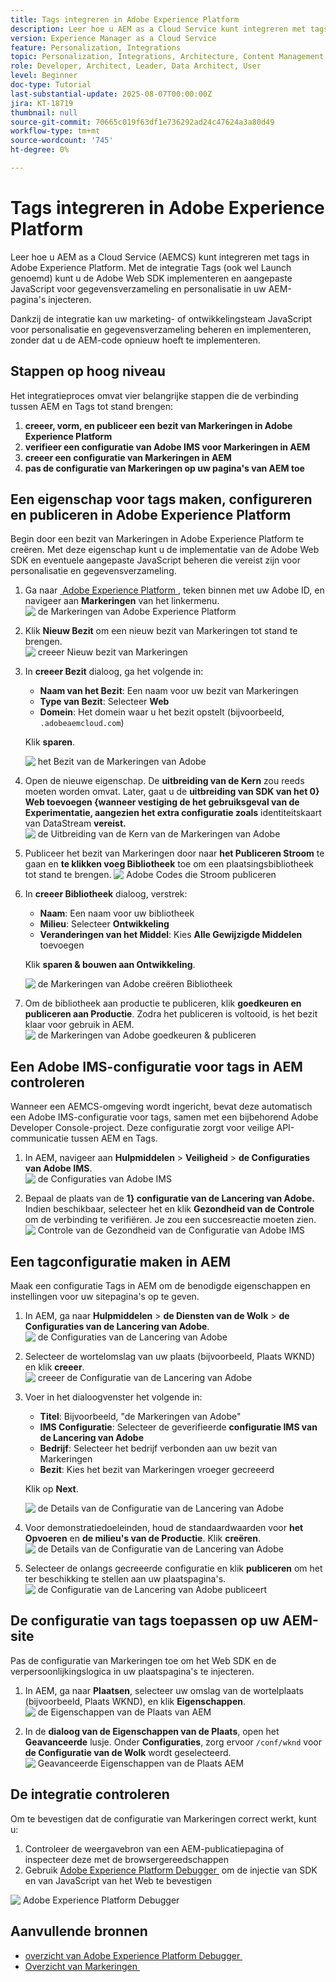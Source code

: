 ```yaml
---
title: Tags integreren in Adobe Experience Platform
description: Leer hoe u AEM as a Cloud Service kunt integreren met tags in Adobe Experience Platform. Dankzij de integratie kunt u de Adobe Web SDK implementeren en aangepaste JavaScript voor gegevensverzameling en personalisatie in uw AEM-pagina's injecteren.
version: Experience Manager as a Cloud Service
feature: Personalization, Integrations
topic: Personalization, Integrations, Architecture, Content Management
role: Developer, Architect, Leader, Data Architect, User
level: Beginner
doc-type: Tutorial
last-substantial-update: 2025-08-07T00:00:00Z
jira: KT-18719
thumbnail: null
source-git-commit: 70665c019f63df1e736292ad24c47624a3a80d49
workflow-type: tm+mt
source-wordcount: '745'
ht-degree: 0%

---
```



# Tags integreren in Adobe Experience Platform

Leer hoe u AEM as a Cloud Service (AEMCS) kunt integreren met tags in Adobe Experience Platform. Met de integratie Tags (ook wel Launch genoemd) kunt u de Adobe Web SDK implementeren en aangepaste JavaScript voor gegevensverzameling en personalisatie in uw AEM-pagina&#39;s injecteren.

Dankzij de integratie kan uw marketing- of ontwikkelingsteam JavaScript voor personalisatie en gegevensverzameling beheren en implementeren, zonder dat u de AEM-code opnieuw hoeft te implementeren.

## Stappen op hoog niveau

Het integratieproces omvat vier belangrijke stappen die de verbinding tussen AEM en Tags tot stand brengen:

1. **creeer, vorm, en publiceer een bezit van Markeringen in Adobe Experience Platform**
2. **verifieer een configuratie van Adobe IMS voor Markeringen in AEM**
3. **creeer een configuratie van Markeringen in AEM**
4. **pas de configuratie van Markeringen op uw pagina&#39;s van AEM toe**

## Een eigenschap voor tags maken, configureren en publiceren in Adobe Experience Platform

Begin door een bezit van Markeringen in Adobe Experience Platform te creëren. Met deze eigenschap kunt u de implementatie van de Adobe Web SDK en eventuele aangepaste JavaScript beheren die vereist zijn voor personalisatie en gegevensverzameling.

1. Ga naar [&#x200B; Adobe Experience Platform &#x200B;](https://experience.adobe.com/platform), teken binnen met uw Adobe ID, en navigeer aan **Markeringen** van het linkermenu.\
   ![&#x200B; de Markeringen van Adobe Experience Platform &#x200B;](../assets/setup/aep-tags.png)

2. Klik **Nieuw Bezit** om een nieuw bezit van Markeringen tot stand te brengen.\
   ![&#x200B; creeer Nieuw bezit van Markeringen &#x200B;](../assets/setup/aep-create-tags-property.png)

3. In **creeer Bezit** dialoog, ga het volgende in:
   - **Naam van het Bezit**: Een naam voor uw bezit van Markeringen
   - **Type van Bezit**: Selecteer **Web**
   - **Domein**: Het domein waar u het bezit opstelt (bijvoorbeeld, `.adobeaemcloud.com`)

   Klik **sparen**.

   ![&#x200B; het Bezit van de Markeringen van Adobe &#x200B;](../assets/setup/adobe-tags-property.png)

4. Open de nieuwe eigenschap. De **uitbreiding van de Kern** zou reeds moeten worden omvat. Later, gaat u de **uitbreiding van SDK van het 0&rbrace; Web toevoegen &lbrace;wanneer vestiging de het gebruiksgeval van de Experimentatie, aangezien het extra configuratie zoals** identiteitskaart van DataStream **vereist.**\
   ![&#x200B; de Uitbreiding van de Kern van de Markeringen van Adobe &#x200B;](../assets/setup/adobe-tags-core-extension.png)

5. Publiceer het bezit van Markeringen door naar **het Publiceren Stroom** te gaan en **te klikken voeg Bibliotheek** toe om een plaatsingsbibliotheek tot stand te brengen.
   ![&#x200B; Adobe Codes die Stroom publiceren &#x200B;](../assets/setup/adobe-tags-publishing-flow.png)

6. In **creeer Bibliotheek** dialoog, verstrek:
   - **Naam**: Een naam voor uw bibliotheek
   - **Milieu**: Selecteer **Ontwikkeling**
   - **Veranderingen van het Middel**: Kies **Alle Gewijzigde Middelen** toevoegen

   Klik **sparen &amp; bouwen aan Ontwikkeling**.

   ![&#x200B; de Markeringen van Adobe creëren Bibliotheek &#x200B;](../assets/setup/adobe-tags-create-library.png)

7. Om de bibliotheek aan productie te publiceren, klik **goedkeuren en publiceren aan Productie**. Zodra het publiceren is voltooid, is het bezit klaar voor gebruik in AEM.\
   ![&#x200B; de Markeringen van Adobe goedkeuren &amp; publiceren &#x200B;](../assets/setup/adobe-tags-approve-publish.png)

## Een Adobe IMS-configuratie voor tags in AEM controleren

Wanneer een AEMCS-omgeving wordt ingericht, bevat deze automatisch een Adobe IMS-configuratie voor tags, samen met een bijbehorend Adobe Developer Console-project. Deze configuratie zorgt voor veilige API-communicatie tussen AEM en Tags.

1. In AEM, navigeer aan **Hulpmiddelen** > **Veiligheid** > **de Configuraties van Adobe IMS**.\
   ![&#x200B; de Configuraties van Adobe IMS &#x200B;](../assets/setup/aem-ims-configurations.png)

2. Bepaal de plaats van de **1&rbrace; configuratie van de Lancering van Adobe.** Indien beschikbaar, selecteer het en klik **Gezondheid van de Controle** om de verbinding te verifiëren. Je zou een succesreactie moeten zien.\
   ![&#x200B; Controle van de Gezondheid van de Configuratie van Adobe IMS &#x200B;](../assets/setup/aem-ims-configuration-health-check.png)

## Een tagconfiguratie maken in AEM

Maak een configuratie Tags in AEM om de benodigde eigenschappen en instellingen voor uw sitepagina&#39;s op te geven.

1. In AEM, ga naar **Hulpmiddelen** > **de Diensten van de Wolk** > **de Configuraties van de Lancering van Adobe**.\
   ![&#x200B; de Configuraties van de Lancering van Adobe &#x200B;](../assets/setup/aem-launch-configurations.png)

2. Selecteer de wortelomslag van uw plaats (bijvoorbeeld, Plaats WKND) en klik **creeer**.\
   ![&#x200B; creeer de Configuratie van de Lancering van Adobe &#x200B;](../assets/setup/aem-create-launch-configuration.png)

3. Voer in het dialoogvenster het volgende in:
   - **Titel**: Bijvoorbeeld, &quot;de Markeringen van Adobe&quot;
   - **IMS Configuratie**: Selecteer de geverifieerde **configuratie IMS van de Lancering van Adobe**
   - **Bedrijf**: Selecteer het bedrijf verbonden aan uw bezit van Markeringen
   - **Bezit**: Kies het bezit van Markeringen vroeger gecreeerd

   Klik op **Next**.

   ![&#x200B; de Details van de Configuratie van de Lancering van Adobe &#x200B;](../assets/setup/aem-launch-configuration-details.png)

4. Voor demonstratiedoeleinden, houd de standaardwaarden voor **het Opvoeren** en **de milieu&#39;s van de Productie**. Klik **creëren**.\
   ![&#x200B; de Details van de Configuratie van de Lancering van Adobe &#x200B;](../assets/setup/aem-launch-configuration-create.png)

5. Selecteer de onlangs gecreeerde configuratie en klik **publiceren** om het ter beschikking te stellen aan uw plaatspagina&#39;s.\
   ![&#x200B; de Configuratie van de Lancering van Adobe publiceert &#x200B;](../assets/setup/aem-launch-configuration-publish.png)

## De configuratie van tags toepassen op uw AEM-site

Pas de configuratie van Markeringen toe om het Web SDK en de verpersoonlijkingslogica in uw plaatspagina&#39;s te injecteren.

1. In AEM, ga naar **Plaatsen**, selecteer uw omslag van de wortelplaats (bijvoorbeeld, Plaats WKND), en klik **Eigenschappen**.\
   ![&#x200B; de Eigenschappen van de Plaats van AEM &#x200B;](../assets/setup/aem-site-properties.png)

2. In de **dialoog van de Eigenschappen van de Plaats**, open het **Geavanceerde** lusje. Onder **Configuraties**, zorg ervoor `/conf/wknd` voor **de Configuratie van de Wolk** wordt geselecteerd.\
   ![&#x200B; Geavanceerde Eigenschappen van de Plaats AEM &#x200B;](../assets/setup/aem-site-advanced-properties.png)

## De integratie controleren

Om te bevestigen dat de configuratie van Markeringen correct werkt, kunt u:

1. Controleer de weergavebron van een AEM-publicatiepagina of inspecteer deze met de browsergereedschappen
2. Gebruik [&#x200B; Adobe Experience Platform Debugger &#x200B;](https://chromewebstore.google.com/detail/adobe-experience-platform/bfnnokhpnncpkdmbokanobigaccjkpob) om de injectie van SDK en van JavaScript van het Web te bevestigen

![&#x200B; Adobe Experience Platform Debugger &#x200B;](../assets/setup/aep-debugger.png)

## Aanvullende bronnen

- [&#x200B; overzicht van Adobe Experience Platform Debugger &#x200B;](https://experienceleague.adobe.com/nl/docs/experience-platform/debugger/home)
- [&#x200B; Overzicht van Markeringen &#x200B;](https://experienceleague.adobe.com/nl/docs/experience-platform/tags/home)
